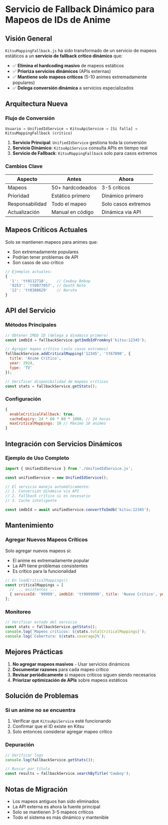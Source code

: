 # Servicio de Fallback Dinámico para Mapeos de IDs de Anime

## Visión General

`KitsuMappingFallback.js` ha sido transformado de un servicio de mapeos estáticos a un **servicio de fallback crítico dinámico** que:

- ✅ **Elimina el hardcoding masivo** de mapeos estáticos
- ✅ **Prioriza servicios dinámicos** (APIs externas)
- ✅ **Mantiene solo mapeos críticos** (5-10 animes extremadamente populares)
- ✅ **Delega conversión dinámica** a servicios especializados

## Arquitectura Nueva

### Flujo de Conversión

```
Usuario → UnifiedIdService → KitsuApiService → [Si falla] → KitsuMappingFallback (crítico)
```

1. **Servicio Principal**: `UnifiedIdService` gestiona toda la conversión
2. **Servicio Dinámico**: `KitsuApiService` consulta APIs en tiempo real
3. **Servicio de Fallback**: `KitsuMappingFallback` solo para casos extremos

### Cambios Clave

| Aspecto | Antes | Ahora |
|--------|--------|--------|
| Mapeos | 50+ hardcodeados | 3-5 críticos |
| Prioridad | Estático primero | Dinámico primero |
| Responsabilidad | Todo el mapeo | Solo casos extremos |
| Actualización | Manual en código | Dinámica via API |

## Mapeos Críticos Actuales

Solo se mantienen mapeos para animes que:
- Son extremadamente populares
- Podrían tener problemas de API
- Son casos de uso crítico

```javascript
// Ejemplos actuales:
{
  '1': 'tt0112718',    // Cowboy Bebop
  '9253': 'tt0877057', // Death Note  
  '12': 'tt0388629'    // Naruto
}
```

## API del Servicio

### Métodos Principales

```javascript
// Obtener IMDb ID (delega a dinámico primero)
const imdbId = fallbackService.getImdbIdFromAny('kitsu:12345');

// Agregar mapeo crítico (solo casos extremos)
fallbackService.addCriticalMapping('12345', 'tt67890', {
  title: 'Anime Crítico',
  year: 2024,
  type: 'TV'
});

// Verificar disponibilidad de mapeos críticos
const stats = fallbackService.getStats();
```

### Configuración

```javascript
{
  enableCriticalFallback: true,
  cacheExpiry: 24 * 60 * 60 * 1000, // 24 horas
  maxCriticalMappings: 10 // Máximo 10 animes
}
```

## Integración con Servicios Dinámicos

### Ejemplo de Uso Completo

```javascript
import { UnifiedIdService } from './UnifiedIdService.js';

const unifiedService = new UnifiedIdService();

// El servicio maneja automáticamente:
// 1. Conversión dinámica via API
// 2. Fallback crítico si es necesario
// 3. Cache inteligente

const imdbId = await unifiedService.convertToImdb('kitsu:12345');
```

## Mantenimiento

### Agregar Nuevos Mapeos Críticos

Solo agregar nuevos mapeos si:
- El anime es extremadamente popular
- La API tiene problemas consistentes
- Es crítico para la funcionalidad

```javascript
// En loadCriticalMappings()
const criticalMappings = [
  // ... existentes ...
  { serviceId: '99999', imdbId: 'tt9999999', title: 'Nuevo Crítico', year: 2024, type: 'TV' }
];
```

### Monitoreo

```javascript
// Verificar estado del servicio
const stats = fallbackService.getStats();
console.log(`Mapeos críticos: ${stats.totalCriticalMappings}`);
console.log(`Cobertura: ${stats.coverage}%`);
```

## Mejores Prácticas

1. **No agregar mapeos masivos** - Usar servicios dinámicos
2. **Documentar razones** para cada mapeo crítico
3. **Revisar periódicamente** si mapeos críticos siguen siendo necesarios
4. **Priorizar optimización de APIs** sobre mapeos estáticos

## Solución de Problemas

### Si un anime no se encuentra

1. Verificar que `KitsuApiService` esté funcionando
2. Confirmar que el ID existe en Kitsu
3. Solo entonces considerar agregar mapeo crítico

### Depuración

```javascript
// Verificar logs
console.log(fallbackService.getStats());

// Buscar por título
const results = fallbackService.searchByTitle('Cowboy');
```

## Notas de Migración

- Los mapeos antiguos han sido eliminados
- La API externa es ahora la fuente principal
- Solo se mantienen 3-5 mapeos críticos
- Todo el sistema es más dinámico y mantenible